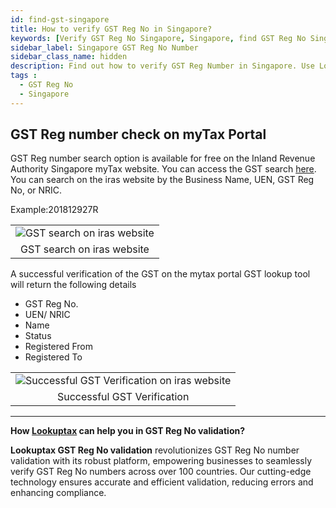```yaml
---
id: find-gst-singapore
title: How to verify GST Reg No in Singapore?
keywords: [Verify GST Reg No Singapore, Singapore, find GST Reg No Singapore, Check GST Reg No Singapore, GST Reg number,GST Reg No ]
sidebar_label: Singapore GST Reg No Number
sidebar_class_name: hidden
description: Find out how to verify GST Reg Number in Singapore. Use Lookuptax for hassle-free validation of GST Reg Number in Singapore.
tags : 
  - GST Reg No
  - Singapore
---
```



## GST Reg number check on myTax Portal

GST Reg number search option is available for free on the Inland Revenue Authority Singapore myTax website. You can access the GST search [here](https://mytax.iras.gov.sg/ESVWeb/default.aspx?target=MGSTListingSearch). You can search on the iras website by the Business Name, UEN, GST Reg No, or NRIC. 


Example:201812927R

<table align="center" border="0px" border-color="#dedede"><tr><td>
  <img src="/docs/img/verify/gst-singapore.PNG" alt="GST search on iras website" title="GST search on iras website"/>
  </td></tr>
  <tr><td align="center">GST search on iras website</td></tr>
</table>

A successful verification of the GST on the mytax portal GST lookup tool will return the following details

* GST Reg No.
* UEN/ NRIC
* Name
* Status
* Registered From
* Registered To

<table align="center" border="0px" border-color="#dedede"><tr><td>
  <img src="/docs/img/verify/gst-details-singapore.PNG" alt="Successful GST Verification on iras website" title="Successful GST Verification on iras website"/>
  </td></tr>
  <tr><td align="center">Successful GST Verification</td></tr>
</table>

----
**How [Lookuptax](https://lookuptax.com/) can help you in GST Reg No validation?**

**Lookuptax GST Reg No validation** revolutionizes GST Reg No number validation with its robust platform, empowering businesses to seamlessly verify GST Reg No numbers across over 100 countries. Our cutting-edge technology ensures accurate and efficient validation, reducing errors and enhancing compliance.